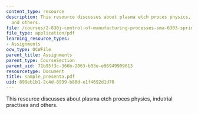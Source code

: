 ```yaml
---
content_type: resource
description: This resource discusses about plasma etch proces physics, indutrial practises
  and others.
file: /courses/2-830j-control-of-manufacturing-processes-sma-6303-spring-2008/899eb1b12c4d8939b88de1f4692d1d70_sample_presenta.pdf
file_type: application/pdf
learning_resource_types:
- Assignments
ocw_type: OCWFile
parent_title: Assignments
parent_type: CourseSection
parent_uid: 71b95f3c-366b-2063-b03e-e96949909613
resourcetype: Document
title: sample_presenta.pdf
uid: 899eb1b1-2c4d-8939-b88d-e1f4692d1d70
---
```

This resource discusses about plasma etch proces physics, indutrial practises and others.

